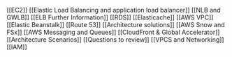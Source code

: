 [[EC2]]
[[Elastic Load Balancing and application load balancer]]
[[NLB and GWLB]]
[[ELB Further Information]]
[[RDS]]
[[Elasticache]]
[[AWS VPC]]
[[Elastic Beanstalk]]
[[Route 53]]
[[Architecture solutions]]
[[AWS Snow and FSx]]
[[AWS Messaging and Queues]]
[[CloudFront & Global Accelerator]]
[[Architecture Scenarios]]
[[Questions to review]]
[[VPCS and Networking]]
[[IAM]]